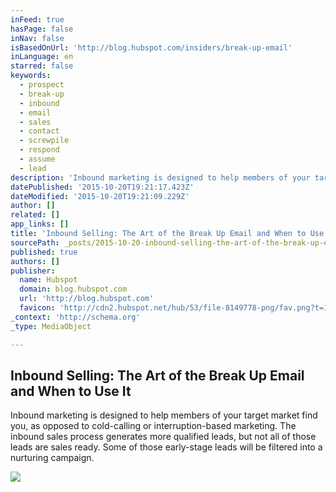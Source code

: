 ```yaml
---
inFeed: true
hasPage: false
inNav: false
isBasedOnUrl: 'http://blog.hubspot.com/insiders/break-up-email'
inLanguage: en
starred: false
keywords:
  - prospect
  - break-up
  - inbound
  - email
  - sales
  - contact
  - screwpile
  - respond
  - assume
  - lead
description: 'Inbound marketing is designed to help members of your target market find you, as opposed to cold-calling or interruption-based marketing. The inbound sales process generates more qualified leads, but not all of those leads are sales ready. Some of those early-stage leads will be filtered into a nurturing campaign.'
datePublished: '2015-10-20T19:21:17.423Z'
dateModified: '2015-10-20T19:21:09.229Z'
author: []
related: []
app_links: []
title: 'Inbound Selling: The Art of the Break Up Email and When to Use It'
sourcePath: _posts/2015-10-20-inbound-selling-the-art-of-the-break-up-email-and-when-to-u.md
published: true
authors: []
publisher:
  name: Hubspot
  domain: blog.hubspot.com
  url: 'http://blog.hubspot.com'
  favicon: 'http://cdn2.hubspot.net/hub/53/file-8149778-png/fav.png?t=1445368248141'
_context: 'http://schema.org'
_type: MediaObject

---
```

<article style=""><h1>Inbound Selling: The Art of the Break Up Email and When to Use It</h1><p>Inbound marketing is designed to help members of your target market find you, as opposed to cold-calling or interruption-based marketing. The inbound sales process generates more qualified leads, but not all of those leads are sales ready. Some of those early-stage leads will be filtered into a nurturing campaign.</p><img src="http://cdn2.hubspot.net/hubfs/53/00-Blog_Thinkstock_Images/Stock_Photography_Websites.jpeg?t=1445368248141" /></article>